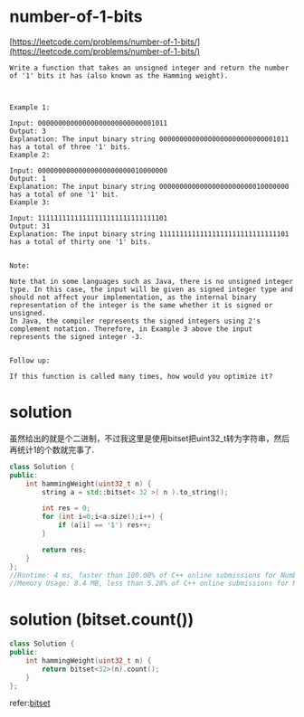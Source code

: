 # number-of-1-bits

[https://leetcode.com/problems/number-of-1-bits/](https://leetcode.com/problems/number-of-1-bits/)

```
Write a function that takes an unsigned integer and return the number of '1' bits it has (also known as the Hamming weight).



Example 1:

Input: 00000000000000000000000000001011
Output: 3
Explanation: The input binary string 00000000000000000000000000001011 has a total of three '1' bits.
Example 2:

Input: 00000000000000000000000010000000
Output: 1
Explanation: The input binary string 00000000000000000000000010000000 has a total of one '1' bit.
Example 3:

Input: 11111111111111111111111111111101
Output: 31
Explanation: The input binary string 11111111111111111111111111111101 has a total of thirty one '1' bits.


Note:

Note that in some languages such as Java, there is no unsigned integer type. In this case, the input will be given as signed integer type and should not affect your implementation, as the internal binary representation of the integer is the same whether it is signed or unsigned.
In Java, the compiler represents the signed integers using 2's complement notation. Therefore, in Example 3 above the input represents the signed integer -3.


Follow up:

If this function is called many times, how would you optimize it?
```

# solution

虽然给出的就是个二进制，不过我这里是使用bitset把uint32_t转为字符串，然后再统计1的个数就完事了.

```c++
class Solution {
public:
    int hammingWeight(uint32_t n) {
        string a = std::bitset< 32 >( n ).to_string();

        int res = 0;
        for (int i=0;i<a.size();i++) {
            if (a[i] == '1') res++;
        }

        return res;
    }
};
//Runtime: 4 ms, faster than 100.00% of C++ online submissions for Number of 1 Bits.
//Memory Usage: 8.4 MB, less than 5.28% of C++ online submissions for Number of 1 Bits.
```


# solution (bitset.count())

```c++
class Solution {
public:
    int hammingWeight(uint32_t n) {
        return bitset<32>(n).count();
    }
};
```

refer:[bitset](http://www.cplusplus.com/reference/bitset/)
